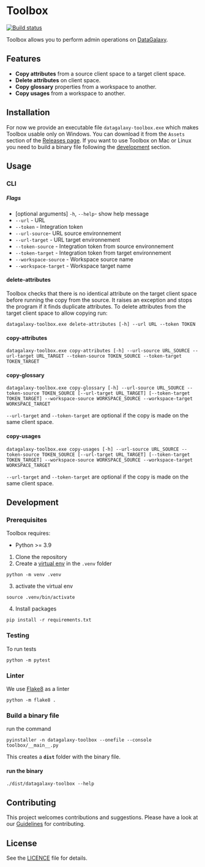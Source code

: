 # Toolbox

[![Build status](../../workflows/CI/badge.svg)](../../actions?query=workflow%3ACI)

Toolbox allows you to perform admin operations on [DataGalaxy](https://www.datagalaxy.com). 

## Features
- **Copy attributes** from a source client space to a target client space.
- **Delete attributes** on client space.
- **Copy glossary** properties from a workspace to another.
- **Copy usages** from a workspace to another.

## Installation

For now we provide an executable file `datagalaxy-toolbox.exe` which makes Toolbox usable only on Windows.
You can download it from the `Assets` section of the [Releases page](https://github.com/datagalaxy-lab/datagalaxy-toolbox/releases).
If you want to use Toolbox on Mac or Linux you need to build a binary file following the [development](#development) section.

## Usage

### CLI

##### Flags
- [optional arguments] `-h`, `--help`- show help message  
- `--url` - URL 
- `--token` - Integration token 
- `--url-source`- URL source environnement
- `--url-target` - URL target environnement 
- `--token-source` - Integration token from source environnement
- `--token-target` - Integration token from target environnement
- `--workspace-source` - Workspace source name
- `--workspace-target` - Workspace target name





#### delete-attributes

Toolbox checks that there is no identical attribute on the target client space before running the copy from the source. It raises an exception and stops the program if it finds duplicate attributes.
To delete attributes from the target client space to allow copying run: 
```
datagalaxy-toolbox.exe delete-attributes [-h] --url URL --token TOKEN
```



#### copy-attributes

```
datagalaxy-toolbox.exe copy-attributes [-h] --url-source URL_SOURCE --url-target URL_TARGET --token-source TOKEN_SOURCE --token-target TOKEN_TARGET
```

#### copy-glossary

```
datagalaxy-toolbox.exe copy-glossary [-h] --url-source URL_SOURCE --token-source TOKEN_SOURCE [--url-target URL_TARGET] [--token-target TOKEN_TARGET] --workspace-source WORKSPACE_SOURCE --workspace-target WORKSPACE_TARGET
```
 `--url-target` and `--token-target` are optional if the copy is made on the same client space.

#### copy-usages

```
datagalaxy-toolbox.exe copy-usages [-h] --url-source URL_SOURCE --token-source TOKEN_SOURCE [--url-target URL_TARGET] [--token-target TOKEN_TARGET] --workspace-source WORKSPACE_SOURCE --workspace-target WORKSPACE_TARGET
```
 `--url-target` and `--token-target` are optional if the copy is made on the same client space.


## Development 

### Prerequisites

Toolbox requires:

- Python >= 3.9

1. Clone the repository
2. Create a [virtual env](https://docs.python.org/3/tutorial/venv.html) in the `.venv` folder 
```
python -m venv .venv
```
3. activate the virtual env
```
source .venv/bin/activate
```
4. Install packages
````
pip install -r requirements.txt
````

### Testing

To run tests
```
python -m pytest
```

### Linter

We use [Flake8](https://pypi.org/project/flake8/) as a linter
```
python -m flake8 .
```
### Build a binary file

run the command
```
pyinstaller -n datagalaxy-toolbox --onefile --console toolbox/__main__.py
```

This creates a **`dist`** folder with the binary file.

#### run the binary

````
./dist/datagalaxy-toolbox --help
````

## Contributing

This project welcomes contributions and suggestions.
Please have a look at our [Guidelines](CONTRIBUTING.md) for contributing.

## License

See the [LICENCE](LICENSE) file for details.